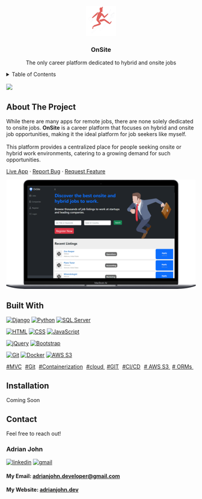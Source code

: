<!-- PROJECT LOGO -->

<div align="center">
    <br />
    <a href="https://github.com/github_username/nSite">
         <img src="./static/images/logo.png" alt="Logo" width="80" height="80" />
    </a>

<h3 align="center">OnSite</h3> 
    <p align="center">
        The only career platform dedicated to hybrid and onsite jobs
    </p> 
</div>

<!-- TABLE OF CONTENTS -->
<details>
  <summary>Table of Contents</summary>
  <ol>
    <li>
      <a href="#about-the-project">About The Project</a> 
    </li>
    <li><a href="#built-with">Built With</a></li>
    <li><a href="#installation">Installation</a></li>
    <li><a href="#contact">Contact</a></li>
  </ol>
</details>
</br>
<div background="#eee">
  <img src="./readme/onsite.gif"/> 
</div>

<!-- ABOUT THE PROJECT -->
## About The Project
<p>
While there are many apps for remote jobs, there are none solely dedicated to onsite jobs. <strong>OnSite</strong> is a career platform that focuses on hybrid and onsite job opportunities, making it the ideal platform for job seekers like myself.
<br><br>
This platform provides a centralized place for people seeking onsite or hybrid work environments, catering to a growing demand for such opportunities.
<br /> 

[Live App](https://onsiteapp.pythonanywhere.com/) ·
[Report Bug](mailto:adrianjohn.developer@gmail.com?subject=I%20found%20a%20bug) ·
[Request Feature](mailto:adrianjohn.developer@gmail.com?subject=I%20want%20a%20feature)


<div  align="center">
    <img src="readme/onsite.png" alt="Logo">
</div>


## Built With 
[![Django][Django]][Django-url] [![Python][Python]][Python-url] [![SQL Server][SQL-Server]][SQL-Server-url]

[![HTML][HTML]][HTML-url] [![CSS][CSS]][CSS-url] [![JavaScript][JavaScript]][JavaScript-url]  

[![jQuery][jQuery]][jQuery-url] [![Bootstrap][Bootstrap]][Bootstrap-url]

[![Git][Git]][Git-url] [![Docker][Docker]][Docker-url] [![AWS S3][AWS-S3]][AWS-S3-url]



[Django]: https://img.shields.io/badge/Django-092E20?style=for-the-badge&logo=django&logoColor=white
[Django-url]: https://www.djangoproject.com/

[Python]: https://img.shields.io/badge/Python-3776AB?style=for-the-badge&logo=python&logoColor=white
[Python-url]: https://www.python.org/

[SQL-Server]: https://img.shields.io/badge/SQL%20Server-CC2927?style=for-the-badge&logo=microsoft-sql-server&logoColor=white
[SQL-Server-url]: https://www.microsoft.com/en-us/sql-server

[HTML]: https://img.shields.io/badge/HTML5-E34F26?style=for-the-badge&logo=html5&logoColor=white
[HTML-url]: https://developer.mozilla.org/en-US/docs/Web/HTML

[CSS]: https://img.shields.io/badge/CSS3-1572B6?style=for-the-badge&logo=css3&logoColor=white
[CSS-url]: https://developer.mozilla.org/en-US/docs/Web/CSS

[JavaScript]: https://img.shields.io/badge/JavaScript-F7DF1E?style=for-the-badge&logo=javascript&logoColor=black
[JavaScript-url]: https://developer.mozilla.org/en-US/docs/Web/JavaScript

[jQuery]: https://img.shields.io/badge/jQuery-0769AD?style=for-the-badge&logo=jquery&logoColor=white
[jQuery-url]: https://jquery.com/

[Bootstrap]: https://img.shields.io/badge/Bootstrap-563D7C?style=for-the-badge&logo=bootstrap&logoColor=white
[Bootstrap-url]: https://getbootstrap.com/

[Git]: https://img.shields.io/badge/Git-F05032?style=for-the-badge&logo=git&logoColor=white
[Git-url]: https://git-scm.com/

[Docker]: https://img.shields.io/badge/Docker-2496ED?style=for-the-badge&logo=docker&logoColor=white
[Docker-url]: https://www.docker.com/

[AWS-S3]: https://img.shields.io/badge/AWS%20S3-232F3E?style=for-the-badge&logo=amazon-aws&logoColor=white
[AWS-S3-url]: https://aws.amazon.com/s3/

[#MVC]() &#8202; 
[#Git]() &#8202; 
[#Containerization]() &#8202;
[#cloud ]() &#8202;
[#GIT]() &#8202;
[#CI/CD]() &#8202;
[# AWS S3 ]() &#8202;
[# ORMs ]() &#8202; 

## Installation
<p>
    Coming Soon
</p>

<!-- Developer Contact -->
## Contact

Feel free to reach out!

### Adrian John

[![linkedin][linkedin]][linkedin-url] 
[![gmail][gmail]](mailto:adrianjohn.developer@gmail.com)
</br> 
#### My Email: adrianjohn.developer@gmail.com 

#### My Website: [adrianjohn.dev](https://adrianjohn.dev)

[linkedin]: https://img.shields.io/badge/LinkedIn-0077B5?style=for-the-badge&logo=linkedin&logoColor=white
[linkedin-url]: https://linkedin.com/in/dev-adrian

[gmail]:https://img.shields.io/badge/Gmail-D14836?style=for-the-badge&logo=gmail&logoColor=white
 
 